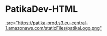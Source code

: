 # PatikaDev-HTML
 <a href="https://app.patika.dev/akgnvahit">
 <img> src="https://patika-prod.s3.eu-central-1.amazonaws.com/staticFiles/patikaLogo.png"
